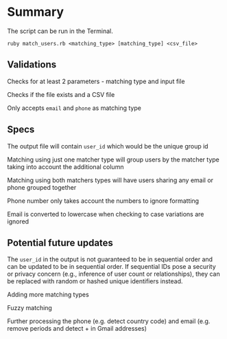 # Summary

The script can be run in the Terminal.
```
ruby match_users.rb <matching_type> [matching_type] <csv_file>
```

## Validations
Checks for at least 2 parameters - matching type and input file

Checks if the file exists and a CSV file

Only accepts `email` and `phone` as matching type

## Specs
The output file will contain `user_id` which would be the unique group id

Matching using just one matcher type will group users by the matcher type taking into account the additional column

Matching using both matchers types will have users sharing any email or phone grouped together

Phone number only takes account the numbers to ignore formatting

Email is converted to lowercase when checking to case variations are ignored

## Potential future updates
The `user_id` in the output is not guaranteed to be in sequential order and can be updated to be in sequential order. If sequential IDs pose a security or privacy concern (e.g., inference of user count or relationships), they can be replaced with random or hashed unique identifiers instead.

Adding more matching types

Fuzzy matching

Further processing the phone (e.g. detect country code) and email (e.g. remove periods and detect + in Gmail addresses)
